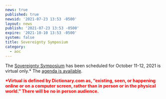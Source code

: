 ```yaml
---
news: true
published: true
newsid: '2021-07-23 13:53 -0500'
layout: news
publish: '2021-07-23 13:53 -0500'
expire: '2021-10-10 13:53 -0500'
system: false
title: Sovereignty Symposium
category:
  - aoc
---
```

The [Sovereignty Symposium](http://www.thesovereigntysymposium.com/) has been scheduled for October 11-12, 2021 is virtual only.*  The [agenda is available](http://www.thesovereigntysymposium.com/agenda/).

<span style="color: red;">**\*Virtual is defined by Dictionary.com as, “existing, seen, or happening online or on a computer screen, rather than in person or in the physical world.” There will be no in person audience.**</span>
